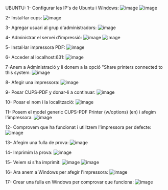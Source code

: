 UBUNTU:
1- Configurar les IP's de Ubuntu i Windows:
![image](https://github.com/user-attachments/assets/3f24d494-1ca8-44ae-b854-1a946795f19f)
![image](https://github.com/user-attachments/assets/b673210a-c0d8-4b5a-8b9b-4d5674490284)

2- Instal·lar cups:
![image](https://github.com/user-attachments/assets/5ac15f10-8ba5-4e83-9272-6dcfe1c4e329)

3- Agregar usuari al grup d'administradors:
![image](https://github.com/user-attachments/assets/90a52732-2597-425b-bbf1-95667f87fae8)

4- Administrar el servei d'impressió:
![image](https://github.com/user-attachments/assets/0cd5396c-ab0b-4937-9e16-f4c3a9d8fffd)
![image](https://github.com/user-attachments/assets/a4b202da-ec39-41df-bf52-3e7d0bb3e9b7)

5- Instal·lar impressora PDF:
![image](https://github.com/user-attachments/assets/25da995f-5f24-47a3-a2c5-dfe513078f97)

6- Acceder al localhost:631:
![image](https://github.com/user-attachments/assets/b12a42e4-b36b-4cf3-b6e8-9bddab5a868c)

7-Anem a Administració y li donem a la opció "Share printers connected to this system:
![image](https://github.com/user-attachments/assets/6a395766-ce3e-4e38-ba77-85cb8e3e7219)

8- Afegir una impressora:
![image](https://github.com/user-attachments/assets/f3e83b92-47d6-46dc-8bb5-760268091606)

9- Posar CUPS-PDF y donar-li a continuar:
![image](https://github.com/user-attachments/assets/067587c6-8776-4309-b584-084dd45be8f0)

10- Posar el nom i la localització:
![image](https://github.com/user-attachments/assets/9c565017-5be2-481d-8b82-fcd1afa255f3)

11- Posem el model generic CUPS-PDF Printer (w/options) (en) i afegim l'impressora:
![image](https://github.com/user-attachments/assets/2f3d1174-feab-404c-9f78-0ecd9b447c20)

12- Comprovem que ha funcionat i utilitzem l'impressora per defecte:
![image](https://github.com/user-attachments/assets/7b822aa4-4df8-462e-8f8e-93286896976c)

13- Afegim una fulla de prova:
![image](https://github.com/user-attachments/assets/d85e3f20-7a34-4301-8f6e-b1c3268a01b2)

14- Imprimim la prova:
![image](https://github.com/user-attachments/assets/c5ab2082-04fd-45a0-bd1e-27cd37c8209a)

15- Veiem si s'ha imprimit:
![image](https://github.com/user-attachments/assets/06b3722c-bd96-4e33-a9c3-4df69c23d12e)
![image](https://github.com/user-attachments/assets/6a6028a7-63a1-4efd-88f1-004d4ff34408)

16- Ara anem a Windows per afegir l'impressora:
![image](https://github.com/user-attachments/assets/08d1fdc9-ec4e-4fd7-a38a-c9c954388fa6)

17- Crear una fulla en Windows per comprovar que funciona:
![image](https://github.com/user-attachments/assets/336dfe00-d22f-4e85-844c-e8573807bbf1)
